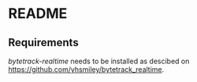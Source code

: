 # README

## Requirements

_bytetrack-realtime_ needs to be installed as descibed on https://github.com/yhsmiley/bytetrack_realtime.